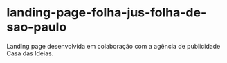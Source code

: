 # landing-page-folha-jus-folha-de-sao-paulo
Landing page desenvolvida em colaboração com a agência de publicidade Casa das Ideias.
